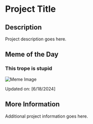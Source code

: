 # Project Title

## Description

Project description goes here.

## Meme of the Day

### This trope is stupid
![Meme Image](https://i.redd.it/u3pdgm8og47d1.gif)

Updated on: [6/18/2024]

## More Information

Additional project information goes here.